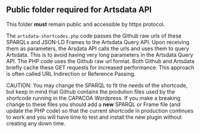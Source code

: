 Public folder required for Artsdata API
--------------------------

This folder **must** remain public and accessible by https protocol.

The `artsdata-shortcodes.php` code passes the Github raw urls of these SPARQLs and JSON-LD Frames to the Artsdata Query API. Upon receiving them as parameters, the Arsdata API  calls the urls and uses them to query Artsdata.  This is to avoid having very long parameters in the Artsdata Query API. The PHP code uses the Github raw url format. Both Github and Artsdata briefly cache these GET requests for increased performance. This approach is often called URL Indirection or Reference Passing.

CAUTION: You may change the SPARQL to fit the needs of the shortcode, but keep in mind that Github contains the prodution files used by the shortcode running in the CAPACOA Wordpress. If you make a breaking change to these files you should add a **new** SPARQL or Frame file (and update the PHP code) so that the current shortcode in production continues to work and you will have time to test and install the new plugin without creating any down time.
